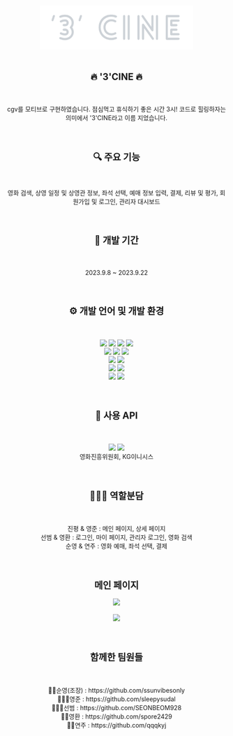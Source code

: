<div align="center">
<br>
<img src="SemiProjectImage/logo.png" width="350">
<br><br>
</div>

<div align="center">
<h2>🔥 '3'CINE 🔥</h2>
<br><br>
cgv를 모티브로 구현하였습니다.
점심먹고 휴식하기 좋은 시간 3시! 코드로 힐링하자는 의미에서 '3'CINE라고 이름 지었습니다.
</div>

<div align="center">
<br><br>
<h2>🔍 주요 기능</h2>
<br><br>
영화 검색, 상영 일정 및 상영관 정보, 좌석 선택, 예매 정보 입력, 결제, 리뷰 및 평가, 회원가입 및 로그인, 관리자 대시보드
</div>

<div align="center">
<br><br>
<h2>📆 개발 기간</h2>
<br><br>
2023.9.8 ~ 2023.9.22
</div>

<div align="center">
<br><br>
<h2>⚙️ 개발 언어 및 개발 환경</h2>
<br><br>
  <img src="https://img.shields.io/badge/Java-007396?style=flat&logo=Java&logoColor=white" />
  <img src="https://img.shields.io/badge/JavaScript-F7DF1E?style=flat&logo=JavaScript&logoColor=white" />
  <img src="https://img.shields.io/badge/HTML5-E34F26?style=flat&logo=HTML5&logoColor=white" />
  <img src="https://img.shields.io/badge/CSS3-1572B6?style=flat&logo=CSS3&logoColor=white" />
  <br>
  <img src="https://img.shields.io/badge/Bootstrap-7952B3?style=flat&logo=Bootstrap&logoColor=white" />
  <img src="https://img.shields.io/badge/jQuery-0769AD?style=flat&logo=jQuery&logoColor=white" />
  <img src="https://img.shields.io/badge/JSON-000000?style=flat&logo=JSON&logoColor=white" />
  <br>
  <img src="https://img.shields.io/badge/Eclipse IDE-2C2255?style=flat&logo=Eclipse IDE&logoColor=white" />
  <img src="https://img.shields.io/badge/Apache Tomcat-F8DC75?style=flat&logo=Apache Tomcat&logoColor=white" />
  <br>
  <img src="https://img.shields.io/badge/MySQL-4479A1?style=flat&logo=MySQL&logoColor=white" />
  <img src="https://img.shields.io/badge/Amazon AWS-232F3E?style=flat&logo=Amazon AWS&logoColor=white" />
  <br>
  <img src="https://img.shields.io/badge/Git-F05032?style=flat&logo=Git&logoColor=white" />
  <img src="https://img.shields.io/badge/GitHub-181717?style=flat&logo=GitHub&logoColor=white" />
</div>

<div align="center">
<br><br>
<h2>📌 사용 API</h2>
<br><br>
  <img src="https://img.shields.io/badge/naver-green?style=flat&logo=naver&logoColor=white"/>
  <img src="https://img.shields.io/badge/kakao-yellow?style=flat&logo=kakao&logoColor=black"/>
  <br>
  영화진흥위원회, KG이니시스
</div>

<div align="center">
<br><br>
<h2>💁🏻‍♂️ 역할분담</h2>
<br><br>
진평 & 영준 : 메인 페이지, 상세 페이지 <br>
선범 & 영환 : 로그인, 마이 페이지, 관리자 로그인, 영화 검색 <br>
순영 & 연주 : 영화 예매, 좌석 선택, 결제
</div>

<div align="center">
<br><br>
<h2>메인 페이지</h2>
  <img src="../SemiProjectImage/세미프로젝트 전체 구현영상.gif">
<br><br>
<img src="image/main.gif" height="425px">
</div>

<div align="center">
<br><br>
<h2>함께한 팀원들</h2>
<br><br>
👧🏻순영(조장) : https://github.com/ssunvibesonly <br>
🧑🏻‍🦱영준 : https://github.com/sleepysudal <br>
🧔🏻‍♂선범 : https://github.com/SEONBEOM928 <br>
👦🏻영환 : https://github.com/spore2429 <br>
👩🏻연주 : https://github.com/qqqkyj<br>
<br><br>
</div>
